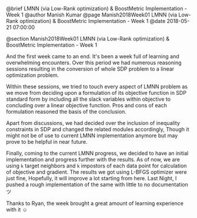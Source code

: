 @brief LMNN (via Low-Rank optimization) & BoostMetric Implementation - Week 1
@author Manish Kumar
@page Manish2018Week01 LMNN (via Low-Rank optimization) & BoostMetric Implementation - Week 1
@date 2018-05-21 07:00:00

@section Manish2018Week01 LMNN (via Low-Rank optimization) & BoostMetric Implementation - Week 1

And the first week came to an end. It's been a week full of learning and overwhelming encounters. Over this period we had numerous reasoning sessions resulting in the conversion of whole SDP problem to a linear optimization problem.

Within these sessions, we tried to touch every aspect of LMNN problem as we move from deciding upon a formulation of its objective function in SDP standard form by including all the slack variables within objective to concluding over a linear objective function. Pros and cons of each formulation reasoned the basis of the conclusion.

Apart from discussions, we had decided over the inclusion of inequality constraints in SDP and changed the related modules accordingly, Though it might not be of use to current LMNN implementation anymore but may prove to be helpful in near future. 

Finally, coming to the current LMNN progress, we decided to have an initial implementation and progress further with the results. As of now, we are using `k` target neighbors and `k` impostors of each data point for calculation of objective and gradient. The results we got using L-BFGS optimizer were just fine, Hopefully, it will improve a lot starting from here. Last Night, I pushed a rough implementation of the same with little to no documentation ツ

Thanks to Ryan, the week brought a great amount of learning experience with it ☺